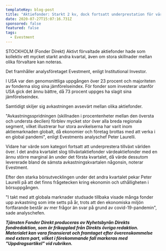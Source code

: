 ```yaml
---
templateKey: blog-post
title: "Aktiefonder: Starkt 2 kv, dock fortsatt underprestation för värde - Evestment"
date: 2020-07-27T15:07:16.731Z
sponsored: false
featured: false
tags:
  - Evestment
---
```

STOCKHOLM (Fonder Direkt) Aktivt förvaltade aktiefonder hade som kollektiv ett mycket starkt andra kvartal, även om stora skillnader mellan olika förvaltare kan noteras.

Det framhåller analysföretaget Evestment, enligt Institutional Investor.

I USA var den genomsnittliga uppgången över 23 procent och majoriteten av fonderna slog sina jämförelseindex. För fonder som investerar utanför USA gick det ännu bättre, då 73 procent uppges ha slagit sina jämförelseindex.

Samtidigt skiljer sig avkastningen avsevärt mellan olika aktiefonder.

"Avkastningsspridningen (skillnaden i procentenheter mellan den översta och understa decilen) förblev mycket stor över alla breda regionala segment, vilket illustrerar hur stora avvikelserna har varit inom aktiemarknaden globalt, då ekonomier och företag brottas med att verka i en global pandemi", enligt Evestments analyschef Peter Laurelli.

Vidare har värde som kategori fortsatt att underprestera tillväxt världen över. I det andra kvartalet slog tillväxtaktiefonder värdeaktiefonder med en ännu större marginal än under det första kvartalet, då värde dessutom levererade bland de sämsta avkastningskvartalen någonsin, noterar Evestment.

Efter den starka börsutvecklingen under det andra kvartalet pekar Peter Laurelli på att det finns frågetecken kring ekonomin och uthålligheten i börsuppgången.

"I takt med att globala marknader studsade tillbaka visade många fonder upp avkastning som inte setts på år, trots att den ekonomiska miljön fortfarande består av mer frågor än svar på grund av covid-19-pandemin", sade analyschefen.

***Tjänsten Fonder Direkt produceras av Nyhetsbyrån Direkts fondredaktion, som är frikopplad från Direkts övriga redaktion. Materialet kan vara finansierat och framtaget efter överenskommelse med extern part, vilket i förekommande fall markeras med "Uppdragsartikel" vid rubriken.***